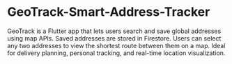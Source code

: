 # GeoTrack-Smart-Address-Tracker
GeoTrack is a Flutter app that lets users search and save global addresses using map APIs. Saved addresses are stored in Firestore. Users can select any two addresses to view the shortest route between them on a map. Ideal for delivery planning, personal tracking, and real-time location visualization.
